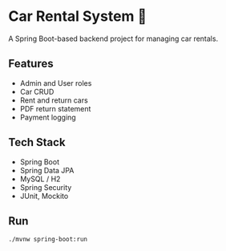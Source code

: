 # Car Rental System 🚗

A Spring Boot-based backend project for managing car rentals.

## Features
- Admin and User roles
- Car CRUD
- Rent and return cars
- PDF return statement
- Payment logging

## Tech Stack
- Spring Boot
- Spring Data JPA
- MySQL / H2
- Spring Security
- JUnit, Mockito

## Run
```bash
./mvnw spring-boot:run
